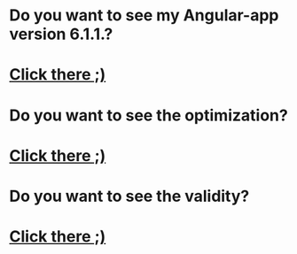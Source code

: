 # Do you want to see my Angular-app version 6.1.1.?
# <a href="http://uladzimir-yeudakimovich.ml/angular-app/">Click there ;)</a>
# Do you want to see the optimization?
# <a href="https://developers.google.com/speed/pagespeed/insights/?url=http%3A%2F%2Fuladzimir-yeudakimovich.ml%2Fangular-app%2F&tab=mobile">Click there ;)</a>
# Do you want to see the validity?
# <a href="https://validator.w3.org/nu/?doc=http%3A%2F%2Fuladzimir-yeudakimovich.ml%2Fangular-app%2F">Click there ;)</a>
